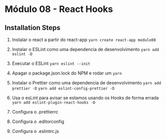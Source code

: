# Módulo 08 - React Hooks

## Installation Steps

1. Instalar o react a partir do react-app
   `yarn create react-app modulo08`

2. Instalar o ESLint como uma dependencia de desenvolvimento
   `yarn add eslint -D`

3. Executar o ESLint
   `yarn eslint --init`

4. Apagar o package.json.lock do NPM e rodar um `yarn`

5. Instalar o Prettier como uma dependencia de desenvolvimento
   `yarn add prettier -D`
   `yarn add eslint-config-prettier -D`

6. Usa o esLint para avisar se estamos usando os Hooks de forma errada
   `yarn add eslint-plugin-react-hooks -D`

7. Configura o .prettierrc

8. Configura o .editorconfig

9. Configura o .eslintrc.js
